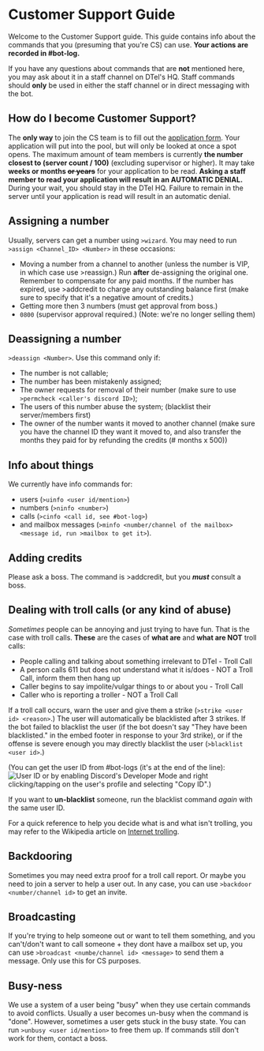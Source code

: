 # Customer Support Guide
Welcome to the Customer Support guide. This guide contains info about the commands that you (presuming that you're CS) can use. **Your actions are recorded in #bot-log.**

If you have any questions about commands that are **not** mentioned here, you may ask about it in a staff channel on DTel's HQ. Staff commands should **only** be used in either the staff channel or in direct messaging with the bot.

## How do I become Customer Support?
The **only way** to join the CS team is to fill out the [application form](https://dtel.typeform.com/to/wHjMpX). Your application will put into the pool, but will only be looked at once a spot opens. The maximum amount of team members is currently **the number closest to (server count / 100)** (excluding supervisor or higher). It may take **weeks or months ~~or years~~** for your application to be read. **Asking a staff member to read your application will result in an AUTOMATIC DENIAL.** During your wait, you should stay in the DTel HQ. Failure to remain in the server until your application is read will result in an automatic denial.

## Assigning a number
Usually, servers can get a number using `>wizard`. You may need to run `>assign <Channel_ID> <Number>` in these occasions:

* Moving a number from a channel to another (unless the number is VIP, in which case use >reassign.) Run **after** de-assigning the original one. Remember to compensate for any paid months. If the number has expired, use >addcredit to charge any outstanding balance first (make sure to specify that it's a negative amount of credits.)
* Getting more then 3 numbers (must get approval from boss.)
* `0800` (supervisor approval required.) (Note: we're no longer selling them)

## Deassigning a number
`>deassign <Number>`. Use this command only if:

* The number is not callable;
* The number has been mistakenly assigned;
* The owner requests for removal of their number (make sure to use `>permcheck <caller's discord ID>`);
* The users of this number abuse the system; (blacklist their server/members first)
* The owner of the number wants it moved to another channel (make sure you have the channel ID they want it moved to, and also transfer the months they paid for by refunding the credits (# months x 500))

## Info about things
We currently have info commands for:

* users (`>uinfo <user id/mention>`)
* numbers (`>ninfo <number>`)
* calls (`>cinfo <call id, see #bot-log>`)
* and mailbox messages (`>minfo <number/channel of the mailbox> <message id, run >mailbox to get it>`).

## Adding credits
Please ask a boss. The command is >addcredit, but you ***must*** consult a boss.

## Dealing with troll calls (or any kind of abuse)
*Sometimes* people can be annoying and just trying to have fun. That is the case with troll calls.
**These** are the cases of **what are** and **what are NOT** troll calls:

* People calling and talking about something irrelevant to DTel - Troll Call
* A person calls 611 but does not understand what it is/does - NOT a Troll Call, inform them then hang up
* Caller begins to say impolite/vulgar things to or about you - Troll Call
* Caller who is reporting a troller - NOT a Troll Call

If a troll call occurs, warn the user and give them a strike (`>strike <user id> <reason>`.) The user will automatically be blacklisted after 3 strikes. If the bot failed to blacklist the user (if the bot doesn't say "They have been blacklisted." in the embed footer in response to your 3rd strike), or if the offense is severe enough you may directly blacklist the user (`>blacklist <user id>`.)

(You can get the user ID from #bot-logs (it's at the end of the line):
![User ID](http://i.imgur.com/ntxEwAA.png) or by enabling Discord's Developer Mode and right clicking/tapping on the user's profile and selecting "Copy ID".)

If you want to **un-blacklist** someone, run the blacklist command *again* with the same user ID.

For a quick reference to help you decide what is and what isn't trolling, you may refer to the Wikipedia article on [Internet trolling](https://en.wikipedia.org/wiki/Internet_troll).

## Backdooring
Sometimes you may need extra proof for a troll call report. Or maybe you need to join a server to help a user out. In any case, you can use `>backdoor <number/channel id>` to get an invite.

## Broadcasting
If you're trying to help someone out or want to tell them something, and you can't/don't want to call someone + they dont have a mailbox set up, you can use `>broadcast <numbe/channel id> <message>` to send them a message. Only use this for CS purposes.

## Busy-ness
We use a system of a user being "busy" when they use certain commands to avoid conflicts. Usually a user becomes un-busy when the command is "done". However, sometimes a user gets stuck in the busy state. You can run `>unbusy <user id/mention>` to free them up. If commands still don't work for them, contact a boss.

